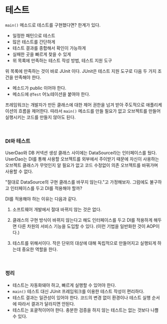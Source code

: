 # 테스트

`main()` 메소드로 테스트를 구현했다면? 한계가 있다.

- 일정한 패턴으로 테스트
- 많은 테스트를 간단하게
- 테스트 결과를 종합해서 확인이 가능하게
- 실패한 곳을 빠르게 찾을 수 있게
- 위 목록에 만족하는 테스트 작성 방법, 테스트 지원 도구

위 목록에 만족하는 것이 바로 JUnit 이다. JUnit은 테스트 지원 도구로 다음 두 가지 조건을 만족해야 한다.

- 메소드가 public 이어야 한다.
- 메소드에 `@Test` 어노테이션을 붙여야 한다.


프레임워크는 개발자가 만든 클래스에 대한 제어 권한을 넘겨 받아 주도적으로 애플리케이션의 흐름을 제어한다.
따라서 `main()` 메소드를 만들 필요가 없고 오브젝트를 만들어 실행시키는 코드를 만들지 않아도 된다.


<br />


### DI와 테스트

UserDao와 DB 커넥션 생성 클래스 사이에는 DataSource라는 인터페이스를 뒀다.
UserDao는 DI를 통해 사용할 오브젝트를 외부에서 주이받기 때문에
자신이 사용하는 오브젝트 클래스가 무엇인지 알 필요가 없고 코드 수정없이 의존 오브젝트를 바꿔가며 사용할 수 없다.

"절대로 DataSource의 구현 클래스를 바꾸지 않는다."고 가정해보자.
그럼에도 불구하고 인터페이스를 두고 DI를 적용해야 할까?

DI를 적용해야 하는 이유는 다음과 같다.

1. 소프트웨어 개발에서 절대 바뀌지 않는 것은 없다.

2. 클래스의 구현 방식이 바뀌지 않는다고 해도 인터페이스를 두고
DI를 적용하게 해두면 다른 차원의 서비스 기능을 도입할 수 있다.
(이런 기법을 일반화한 것이 AOP이다.)

3. 테스트를 위해서이다.
작은 단위의 대상에 대해 독립적으로 만들어지고
실행되게 하는데 중요한 역할을 한다.

<br />

### 정리

- 테스트는 자동화돼야 하고, 빠르게 실행할 수 있어야 한다.
- `main()` 테스트 대신 JUnit 프레임워크를 이용한 테스트 작성이 편리하다.
- 테스트 결과는 일관성이 있어야 한다.
코드의 변경 없이 환경이나 테스트 실행 순서에 따라서 결과가 달라지면 안된다.
- 테스트는 포괄적이어야 한다. 충분한 검증을 하지 않는 테스트는 없는 것보다 나쁠 수 있다.
